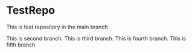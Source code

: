 # TestRepo


This is test repository in the main branch


This is second  branch. This is third branch. This  is fourth branch. This is fifth branch.
